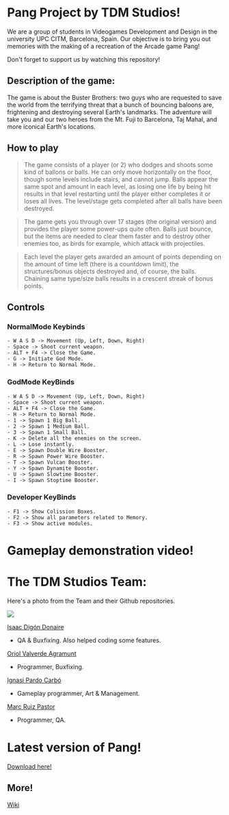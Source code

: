 # Pang Project by TDM Studios!

We are a group of students in Videogames Development and Design in the university UPC CITM, Barcelona, Spain. 
Our objective is to bring you out memories with the making of a recreation of the Arcade game Pang!

Don't forget to support us by watching this repository!

## Description of the game:

The game is about the Buster Brothers: two guys who are requested to save the world from the terrifying threat that a bunch of bouncing baloons are, frightening and destroying several Earth's landmarks. The adventure will take you and our two heroes from the Mt. Fuji to Barcelona, Taj Mahal, and more iconical Earth's locations.

## How to play

> The game consists of a player (or 2) who dodges and shoots some kind of ballons or balls. He can only move horizontally on the floor, though some levels include stairs, and cannot jump. Balls appear the same spot and amount in each level, as losing one life by being hit results in that level restarting until the player either completes it or loses all lives. The level/stage gets completed after all balls have been destroyed.

> The game gets you through over 17 stages (the original version) and provides the player some power-ups quite often. Balls just bounce, but the items are needed to clear them faster and to destroy other enemies too, as birds for example, which attack with projectiles.

> Each level the player gets awarded an amount of points depending on the amount of time left (there is a countdown limit), the structures/bonus objects destroyed and, of course, the balls. Chaining same type/size balls results in a crescent streak of bonus points.

## Controls

### NormalMode Keybinds
```
- W A S D -> Movement (Up, Left, Down, Right)
- Space -> Shoot current weapon.
- ALT + F4 -> Close the Game.
- G -> Initiate God Mode.
- H -> Return to Normal Mode.
```

### GodMode KeyBinds
```
- W A S D -> Movement (Up, Left, Down, Right)
- Space -> Shoot current weapon.
- ALT + F4 -> Close the Game.
- H -> Return to Normal Mode.
- 1 -> Spawn 1 Big Ball.
- 2 -> Spawn 1 Medium Ball.
- 3 -> Spawn 1 Small Ball.
- K -> Delete all the enemies on the screen.
- L -> Lose instantly.
- E -> Spawn Double Wire Booster.
- R -> Spawn Power Wire Booster.
- T -> Spawn Vulcan Booster.
- Y -> Spawn Dynamite Booster.
- U -> Spawn Slowtime Booster.
- I -> Spawn Stoptime Booster.
```

### Developer KeyBinds
```
- F1 -> Show Colission Boxes.
- F2 -> Show all parameters related to Memory.
- F3 -> Show active modules.
```

# Gameplay demonstration video!

# The TDM Studios Team:
Here's a photo from the Team and their Github repositories. 

![](https://i.imgur.com/akIiQUz.jpg)

[Isaac Digón Donaire](https://github.com/isaac553876299)
* QA & Buxfixing. Also helped coding some features.

[Oriol Valverde Agramunt](https://github.com/Makinilla-maker)
* Programmer, Buxfixing.

[Ignasi Pardo Carbó](https://github.com/KuronoaScarlet)
* Gameplay programmer, Art & Management.

[Marc Ruiz Pastor](https://github.com/Ruizo)
* Programmer, QA.

# Latest version of Pang!
[Download here!](https://github.com/Ruizo/Pang-Project/releases)

## More!
[Wiki](https://github.com/Ruizo/Pang-Project.wiki.git)

